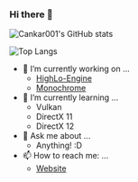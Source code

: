 ### Hi there 👋

<!--
**Cankar001/Cankar001** is a ✨ _special_ ✨ repository because its `README.md` (this file) appears on your GitHub profile.
-->

![Cankar001's GitHub stats](https://github-readme-stats.vercel.app/api?username=cankar001&theme=github_dark)

![Top Langs](https://github-readme-stats.vercel.app/api/top-langs/?username=cankar001&layout=compact&langs_count=10&theme=github_dark)

- 🔭 I’m currently working on ...
  - [HighLo-Engine](https://www.github.com/HighLo-Engine/HighLo-Engine)
  - [Monochrome](https://www.github.com/flarecoding/monochrome)
- 🌱 I’m currently learning ...
  - Vulkan
  - DirectX 11
  - DirectX 12
- 💬 Ask me about ...
  - Anything! :D
- 📫 How to reach me: ...
  - [Website](https://www.cankarka.com/en/contact)
